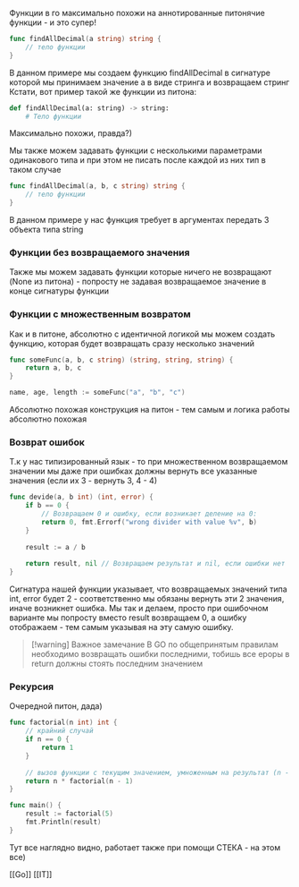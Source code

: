 
Функции в го максимально похожи на аннотированные питонячие функции - и это супер!

```go
func findAllDecimal(a string) string {
	// тело функции
}
```

В данном примере мы создаем функцию findAllDecimal в сигнатуре которой мы принимаем значение a в виде стринга и возвращаем стринг 
Кстати, вот пример такой же функции из питона:

```python
def findAllDecimal(a: string) -> string:
	# Тело функции
```
Максимально похожи, правда?)

Мы также можем задавать функции с несколькими параметрами одинакового типа и при этом не писать после каждой из них тип в таком случае

```go
func findAllDecimal(a, b, c string) string {
	// тело функции
}
```

В данном примере у нас функция требует в аргументах передать 3 объекта типа string

### Функции без возвращаемого значения

Также мы можем задавать функции которые ничего не возвращают (None из питона) - попросту не задавая возвращаемое значение в конце сигнатуры функции

### Функции с множественным возвратом

Как и в питоне, абсолютно с идентичной логикой мы можем создать функцию, которая будет возвращать сразу несколько значений

```go
func someFunc(a, b, c string) (string, string, string) {
	return a, b, c
}

name, age, length := someFunc("a", "b", "c")

```

Абсолютно похожая конструкция на питон - тем самым и логика работы абсолютно похожая

### Возврат ошибок

Т.к у нас типизированный язык - то при множественном возвращаемом значении мы даже при ошибках должны вернуть все указанные значения (если их 3 - вернуть 3, 4 - 4)

```go
func devide(a, b int) (int, error) {
    if b == 0 {
        // Возвращаем 0 и ошибку, если возникает деление на 0:
        return 0, fmt.Errorf("wrong divider with value %v", b)
    }
    
    result := a / b
    
    return result, nil // Возвращаем результат и nil, если ошибки нет
}
```

Сигнатура нашей функции указывает, что возвращаемых значений типа int, error будет 2 - соответственно мы обязаны вернуть эти 2 значения, иначе возникнет ошибка. Мы так и делаем, просто при ошибочном варианте мы попросту вместо result возвращаем 0, а ошибку отображаем - тем самым указывая на эту самую ошибку.

>[!warning] Важное замечание
>В GO по общепринятым правилам необходимо возвращать ошибки последними, тобишь все ероры в return должны стоять последним значением

### Рекурсия

Очередной питон, дада)

```go
func factorial(n int) int {
    // крайний случай
    if n == 0 {
        return 1
    }
    
    // вызов функции с текущим значением, умноженным на результат (n - 1)
    return n * factorial(n - 1)
}

func main() {
    result := factorial(5)
    fmt.Println(result)
}
```

Тут все наглядно видно, работает также при помощи СТЕКА - на этом все)

[[Go]] [[IT]]